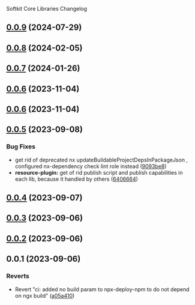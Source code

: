 Softkit Core Libraries Changelog
## [0.0.9](https://github.com/softkitit/softkit-core/compare/crypto-0.0.8...crypto-0.0.9) (2024-07-29)

## [0.0.8](https://github.com/softkitit/softkit-core/compare/crypto-0.0.7...crypto-0.0.8) (2024-02-05)

## [0.0.7](https://github.com/softkitit/softkit-core/compare/crypto-0.0.6...crypto-0.0.7) (2024-01-26)

## [0.0.6](https://github.com/softkitit/softkit-core/compare/crypto-0.0.5...crypto-0.0.6) (2023-11-04)

## [0.0.6](https://github.com/saas-buildkit/saas-buildkit-core/compare/crypto-0.0.5...crypto-0.0.6) (2023-11-04)

## [0.0.5](https://github.com/saas-buildkit/saas-buildkit-core/compare/crypto-0.0.4...crypto-0.0.5) (2023-09-08)


### Bug Fixes

* get rid of deprecated nx updateBuildableProjectDepsInPackageJson , configured nx-dependency check lint role instead ([9093be8](https://github.com/saas-buildkit/saas-buildkit-core/commit/9093be892fd5f71629a6c22388e12432dacefdec))
* **resource-plugin:** get of rid publish script and publish capabilities in each lib, because it handled by others ([6406664](https://github.com/saas-buildkit/saas-buildkit-core/commit/64066640d13cfc6bf4e16055349265015d7bcd12))

## [0.0.4](https://github.com/saas-buildkit/saas-buildkit-core/compare/crypto-0.0.3...crypto-0.0.4) (2023-09-07)

## [0.0.3](https://github.com/saas-buildkit/saas-buildkit-core/compare/crypto-0.0.2...crypto-0.0.3) (2023-09-06)

## [0.0.2](https://github.com/saas-buildkit/saas-buildkit-core/compare/crypto-0.0.1...crypto-0.0.2) (2023-09-06)

## 0.0.1 (2023-09-06)


### Reverts

* Revert "ci: added no build param to npx-deploy-npm to do not depend on ngx build" ([a05a410](https://github.com/saas-buildkit/saas-buildkit-core/commit/a05a41073965039dd9656840a80144dcd6b4e180))
